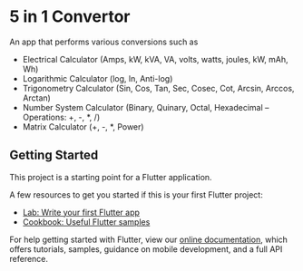 # 5 in 1 Convertor

An app that performs various conversions such as
- Electrical Calculator (Amps, kW, kVA, VA, volts, watts, joules, kW, mAh, Wh)
- Logarithmic Calculator (log, ln, Anti-log)
- Trigonometry Calculator (Sin, Cos, Tan, Sec, Cosec, Cot, Arcsin, Arccos, Arctan)
- Number System Calculator (Binary, Quinary, Octal, Hexadecimal – Operations: +, -, *, /)
- Matrix Calculator (+, -, *, Power)

## Getting Started

This project is a starting point for a Flutter application.

A few resources to get you started if this is your first Flutter project:

- [Lab: Write your first Flutter app](https://flutter.dev/docs/get-started/codelab)
- [Cookbook: Useful Flutter samples](https://flutter.dev/docs/cookbook)

For help getting started with Flutter, view our
[online documentation](https://flutter.dev/docs), which offers tutorials,
samples, guidance on mobile development, and a full API reference.
